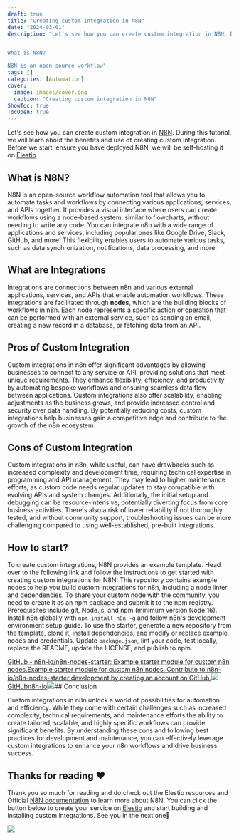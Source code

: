 ```yaml
---
draft: true
title: "Creating custom integration in N8N"
date: "2024-03-01"
description: "Let's see how you can create custom integration in N8N. During this tutorial, we will learn about the benefits and use of creating custom integration. Before we start, ensure you have deployed N8N, we will be self-hosting it on Elestio.


What is N8N?

N8N is an open-source workflow"
tags: []
categories: [Automation]
cover:
  image: images/cover.png
  caption: "Creating custom integration in N8N"
ShowToc: true
TocOpen: true
---
```



Let's see how you can create custom integration in [N8N](https://elest.io/open-source/n8n?ref=blog.elest.io). During this tutorial, we will learn about the benefits and use of creating custom integration. Before we start, ensure you have deployed N8N, we will be self\-hosting it on [Elestio](https://elest.io/open-source/n8n?ref=blog.elest.io).

## What is N8N?

N8N is an open\-source workflow automation tool that allows you to automate tasks and workflows by connecting various applications, services, and APIs together. It provides a visual interface where users can create workflows using a node\-based system, similar to flowcharts, without needing to write any code. You can integrate n8n with a wide range of applications and services, including popular ones like Google Drive, Slack, GitHub, and more. This flexibility enables users to automate various tasks, such as data synchronization, notifications, data processing, and more.

## What are Integrations

Integrations are connections between n8n and various external applications, services, and APIs that enable automation workflows. These integrations are facilitated through **nodes**, which are the building blocks of workflows in n8n. Each node represents a specific action or operation that can be performed with an external service, such as sending an email, creating a new record in a database, or fetching data from an API.

## Pros of Custom Integration

Custom integrations in n8n offer significant advantages by allowing businesses to connect to any service or API, providing solutions that meet unique requirements. They enhance flexibility, efficiency, and productivity by automating bespoke workflows and ensuring seamless data flow between applications. Custom integrations also offer scalability, enabling adjustments as the business grows, and provide increased control and security over data handling. By potentially reducing costs, custom integrations help businesses gain a competitive edge and contribute to the growth of the n8n ecosystem.

## Cons of Custom Integration

Custom integrations in n8n, while useful, can have drawbacks such as increased complexity and development time, requiring technical expertise in programming and API management. They may lead to higher maintenance efforts, as custom code needs regular updates to stay compatible with evolving APIs and system changes. Additionally, the initial setup and debugging can be resource\-intensive, potentially diverting focus from core business activities. There's also a risk of lower reliability if not thoroughly tested, and without community support, troubleshooting issues can be more challenging compared to using well\-established, pre\-built integrations.

## How to start?

To create custom integrations, N8N provides an example template. Head over to the following link and follow the instructions to get started with creating custom integrations for N8N. This repository contains example nodes to help you build custom integrations for n8n, including a node linter and dependencies. To share your custom node with the community, you need to create it as an npm package and submit it to the npm registry. Prerequisites include git, Node.js, and npm (minimum version Node 16\). Install n8n globally with `npm install n8n -g` and follow n8n's development environment setup guide. To use the starter, generate a new repository from the template, clone it, install dependencies, and modify or replace example nodes and credentials. Update `package.json`, lint your code, test locally, replace the README, update the LICENSE, and publish to npm.

[GitHub \- n8n\-io/n8n\-nodes\-starter: Example starter module for custom n8n nodes.Example starter module for custom n8n nodes. Contribute to n8n\-io/n8n\-nodes\-starter development by creating an account on GitHub.![](https://github.githubassets.com/assets/pinned-octocat-093da3e6fa40.svg)GitHubn8n\-io![](https://opengraph.githubassets.com/d51e8112d74ac31c4b7e8c7bd89a8058c80e7e93f2b53b906473d7db1aea3644/n8n-io/n8n-nodes-starter)](https://github.com/n8n-io/n8n-nodes-starter?ref=blog.elest.io)## Conclusion

Custom integrations in n8n unlock a world of possibilities for automation and efficiency. While they come with certain challenges such as increased complexity, technical requirements, and maintenance efforts the ability to create tailored, scalable, and highly specific workflows can provide significant benefits. By understanding these cons and following best practices for development and maintenance, you can effectively leverage custom integrations to enhance your n8n workflows and drive business success.

## **Thanks for reading ❤️**

Thank you so much for reading and do check out the Elestio resources and Official [N8N documentation](https://docs.n8n.io/?ref=blog.elest.io) to learn more about N8N. You can click the button below to create your service on [Elestio](https://elest.io/open-source/n8n?ref=blog.elest.io) and start building and installing custom integrations. See you in the next one👋

[![](https://pub-da36157c854648669813f3f76c526c2b.r2.dev/deploy-on-elestio-black.png)](https://elest.io/open-source/n8n?ref=blog.elest.io)


